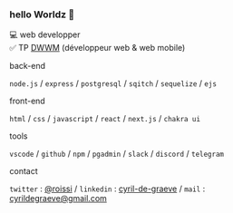 ### hello Worldz 👋


💻 web developper<br/>
✅ TP [DWWM](https://www.francecompetences.fr/recherche/rncp/31114/) (développeur web & web mobile)


back-end

`node.js` / `express` / `postgresql` / `sqitch` / `sequelize` / `ejs` 

front-end

`html` / `css` / `javascript` / `react` / `next.js` / `chakra ui`

tools

`vscode` / `github` / `npm` / `pgadmin` / `slack` / `discord` / `telegram`

contact

`twitter` : [@roissi](https://twitter.com/roissi) / `linkedin` : [cyril-de-graeve](https://www.linkedin.com/in/cyril-de-graeve/) / `mail` : cyrildegraeve@gmail.com

